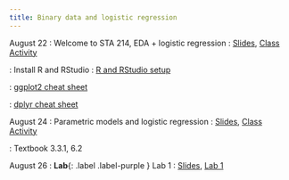 ```yaml
---
title: Binary data and logistic regression
---
```


August 22
: Welcome to STA 214, EDA + logistic regression
  : [Slides](https://sta214-f22.github.io/slides/lecture_1_annotated.pdf), [Class Activity](https://sta214-f22.github.io/class_activities/ca_lecture1.html)

: Install R and RStudio 
  : [R and RStudio setup](https://sta214-f22.github.io/software_installation/)
  
: [ggplot2 cheat sheet](https://raw.githubusercontent.com/rstudio/cheatsheets/master/data-visualization.pdf)

: [dplyr cheat sheet](https://raw.githubusercontent.com/rstudio/cheatsheets/master/data-transformation.pdf)

August 24
: Parametric models and logistic regression
  : [Slides](https://sta214-f22.github.io/slides/lecture_2.pdf), [Class Activity](https://sta214-f22.github.io/class_activities/ca_lecture2.html)
  
: Textbook 3.3.1, 6.2

August 26
: **Lab**{: .label .label-purple } Lab 1
  : [Slides](https://sta214-f22.github.io/slides/lecture_3.pdf), [Lab 1](https://sta214-f22.github.io/labs/lab_1.html)